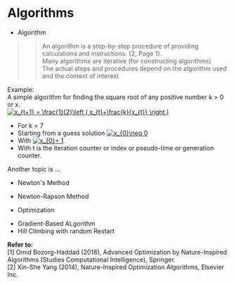 # Algorithms

 
  
* Algorithm  
>>An algorithm is a step-by-step procedure of providing calculations and instructions. {2, Page 1}.  
>>Many algorithms are iterative (for constructing algorithms)  
>>The actual steps and procedures depend on the algorithm used and the context of interest

  
  
Example:  
A simple algorithm for finding the square root of any positive number k > 0 or x.  
<a href="https://www.codecogs.com/eqnedit.php?latex=x_{t&plus;1}&space;=&space;\frac{1}{2}\left&space;(&space;x_{t}&plus;\frac{k}{x_{t}}&space;\right&space;)" target="_blank"><img src="https://latex.codecogs.com/gif.latex?x_{t&plus;1}&space;=&space;\frac{1}{2}\left&space;(&space;x_{t}&plus;\frac{k}{x_{t}}&space;\right&space;)" title="x_{t+1} = \frac{1}{2}\left ( x_{t}+\frac{k}{x_{t}} \right )" /></a>  
* For k = 7  
* Starting from a guess solution <a href="https://www.codecogs.com/eqnedit.php?latex=x_{0}\neq&space;0" target="_blank"><img src="https://latex.codecogs.com/gif.latex?x_{0}\neq&space;0" title="x_{0}\neq 0" /></a>  
* With <a href="https://www.codecogs.com/eqnedit.php?latex=x_{0}=&space;1" target="_blank"><img src="https://latex.codecogs.com/gif.latex?x_{0}=&space;1" title="x_{0}= 1" /></a>  
* With t is the iteration counter or index or pseudo-time or generation counter. 


Another topic is ...  
* Newton's Method  
- Newton-Rapson Method  
* Optimization  
- Gradient-Based ALgorithm  
- Hill Climbing with random Restart  



  
**Refer to:**  
[1] Omid Bozorg-Haddad (2018), Advanced Optimization by Nature-Inspired Algorithms (Studies Computational Intelligence), Springer.  
[2] Xin-She Yang (2014), Nature-Inspired Optimization Algorithms, Elsevier Inc.
